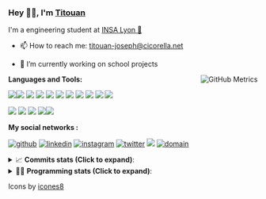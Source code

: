 <!--
**titouan-joseph/titouan-joseph** is a ✨ _special_ ✨ repository because its `README.md` (this file) appears on your GitHub profile.

Here are some ideas to get you started:

- 🔭 I’m currently working on ...
- 🌱 I’m currently learning ...
- 👯 I’m looking to collaborate on ...
- 🤔 I’m looking for help with ...
- 💬 Ask me about ...
- 📫 How to reach me: ...
- 😄 Pronouns: ...
- ⚡ Fun fact: ...
-->

### Hey 👋🏽, I'm [Titouan](https://github.com/Titouan-Joseph) 

I'm a engineering student at  [INSA Lyon 🦏](https://www.insa-lyon.fr/en/)

- 📫 How to reach me: [titouan-joseph@cicorella.net](mailto:titouan-joseph@cicorella.net)
- 🔭 I’m currently working on school projects


  <img align="right" alt="GitHub Metrics" src="https://metrics.lecoq.io/titouan-joseph" />

**Languages and Tools:**

[<img src="https://img.icons8.com/color/48/000000/python.png"/>]()[<img src="https://img.icons8.com/color/48/000000/java-coffee-cup-logo.png"/>]() [<img src="https://img.icons8.com/color/48/000000/c-programming.png"/>]() [<img src="https://img.icons8.com/color/48/000000/javascript.png"/>]() [<img src="https://img.icons8.com/color/48/000000/selenium-test-automation.png"/>]() [<img src="https://img.icons8.com/color/48/000000/git.png"/>]() [<img src="https://img.icons8.com/color/48/000000/console.png"/>]() [<img src="https://img.icons8.com/color/48/000000/android-os.png"/>]() [<img src="https://img.icons8.com/color/48/000000/pycharm.png"/>]() [<img src="https://img.icons8.com/color/48/000000/virtualbox.png"/>]() [<img src="https://img.icons8.com/color/48/000000/windows-10.png"/>]()

[<img src="https://img.icons8.com/color/48/000000/linux.png"/>]() [<img src="https://img.icons8.com/color/48/000000/nginx.png"/>]() [<img src="https://img.icons8.com/color/48/000000/raspberry-pi.png"/>]() [<img src="https://img.icons8.com/color/48/000000/docker.png"/>]()[<img src="https://img.icons8.com/color/48/000000/visual-studio-code-2019.png"/>]()

**My social networks :**

[<img src='https://img.icons8.com/fluent/48/000000/github.png' alt="github">](https://github.com/titouan-joseph)  [<img src='https://img.icons8.com/color/48/000000/linkedin.png' alt='linkedin'>](https://www.linkedin.com/in/titouan-joseph-revol/)  [<img src='https://img.icons8.com/color/48/000000/instagram-new.png' alt='instagram'>](https://www.instagram.com/tit_re/)  [<img src='https://img.icons8.com/color/48/000000/twitter.png' alt='twitter'>](https://twitter.com/josephrevol) [<img src="https://img.icons8.com/color/48/000000/facebook.png"/>](https://www.facebook.com/titre01) [<img src="https://img.icons8.com/fluent/48/000000/domain.png" alt="domain"/>](https://titouan-joseph.cicorella.net)

<details>
 <summary>📈 <b>Commits stats (Click to expand)</b>: </summary>
    <a href="https://sourcerer.io/titouan-joseph"><img src="https://img.shields.io/badge/Python-148%20commits-orange.svg" alt=""></a>
    <a href="https://sourcerer.io/titouan-joseph"><img src="https://img.shields.io/badge/Java-27%20commits-orange.svg" alt=""></a>
    <a href="https://sourcerer.io/titouan-joseph"><img src="https://img.shields.io/badge/C-23%20commits-orange.svg" alt=""></a>
    <a href="https://sourcerer.io/titouan-joseph"><img src="https://img.shields.io/badge/JavaScript-18%20commits-orange.svg" alt=""></a>
</details>


<details>
 <summary>👨‍💻 <b>Programming stats (Click to expand)</b>: </summary>
<!--START_SECTION:waka-->
**🐱 My Github Data** 

> 🏆 263 Contributions in the Year 2021
 > 
> 📦 58.3 kB Used in Github's Storage 
 > 
> 🚫 Not Opted to Hire
 > 
> 📜 28 Public Repositories 
 > 
> 🔑 2 Private Repositories  
 > 
**I'm an Early 🐤** 

```text
🌞 Morning    100 commits    ████░░░░░░░░░░░░░░░░░░░░░   16.5% 
🌆 Daytime    242 commits    ██████████░░░░░░░░░░░░░░░   39.93% 
🌃 Evening    205 commits    ████████░░░░░░░░░░░░░░░░░   33.83% 
🌙 Night      59 commits     ██░░░░░░░░░░░░░░░░░░░░░░░   9.74%

```
📅 **I'm Most Productive on Wednesday** 

```text
Monday       86 commits     ███░░░░░░░░░░░░░░░░░░░░░░   14.19% 
Tuesday      83 commits     ███░░░░░░░░░░░░░░░░░░░░░░   13.7% 
Wednesday    127 commits    █████░░░░░░░░░░░░░░░░░░░░   20.96% 
Thursday     92 commits     ███░░░░░░░░░░░░░░░░░░░░░░   15.18% 
Friday       83 commits     ███░░░░░░░░░░░░░░░░░░░░░░   13.7% 
Saturday     57 commits     ██░░░░░░░░░░░░░░░░░░░░░░░   9.41% 
Sunday       78 commits     ███░░░░░░░░░░░░░░░░░░░░░░   12.87%

```


📊 **This Week I Spent My Time On** 

```text
⌚︎ Time Zone: Europe/Paris

💬 Programming Languages: 
Other                    30 hrs 27 mins      █████████████████████░░░░   86.77% 
JavaScript               56 mins             ░░░░░░░░░░░░░░░░░░░░░░░░░   2.66% 
Markdown                 53 mins             ░░░░░░░░░░░░░░░░░░░░░░░░░   2.52% 
HTML                     49 mins             ░░░░░░░░░░░░░░░░░░░░░░░░░   2.37% 
YAML                     34 mins             ░░░░░░░░░░░░░░░░░░░░░░░░░   1.66%

🔥 Editors: 
Browser                  30 hrs 24 mins      █████████████████████░░░░   86.62% 
WebStorm                 2 hrs 36 mins       █░░░░░░░░░░░░░░░░░░░░░░░░   7.43% 
VS Code                  1 hr 50 mins        █░░░░░░░░░░░░░░░░░░░░░░░░   5.23% 
PyCharm                  14 mins             ░░░░░░░░░░░░░░░░░░░░░░░░░   0.7% 
Bash                     0 secs              ░░░░░░░░░░░░░░░░░░░░░░░░░   0.01%

🐱‍💻 Projects: 
Stage-DevOps             20 hrs 26 mins      ██████████████░░░░░░░░░░░   58.23% 
spfx                     7 hrs 21 mins       █████░░░░░░░░░░░░░░░░░░░░   20.95% 
Transportlc.fr           2 hrs 35 mins       █░░░░░░░░░░░░░░░░░░░░░░░░   7.37% 
azure-pipelines-agent    1 hr 8 mins         ░░░░░░░░░░░░░░░░░░░░░░░░░   3.27% 
test                     1 hr                ░░░░░░░░░░░░░░░░░░░░░░░░░   2.86%

💻 Operating System: 
Windows                  34 hrs 49 mins      ████████████████████████░   99.24% 
Linux                    16 mins             ░░░░░░░░░░░░░░░░░░░░░░░░░   0.76%

```

**I Mostly Code in Python** 

```text
Python                   18 repos            ██████████████░░░░░░░░░░░   56.25% 
JavaScript               3 repos             ██░░░░░░░░░░░░░░░░░░░░░░░   9.38% 
HTML                     2 repos             █░░░░░░░░░░░░░░░░░░░░░░░░   6.25% 
C                        2 repos             █░░░░░░░░░░░░░░░░░░░░░░░░   6.25% 
MATLAB                   2 repos             █░░░░░░░░░░░░░░░░░░░░░░░░   6.25%

```



 Last Updated on 24/06/2021
<!--END_SECTION:waka-->

</details>

Icons by [icones8](https://icones8.fr/)
